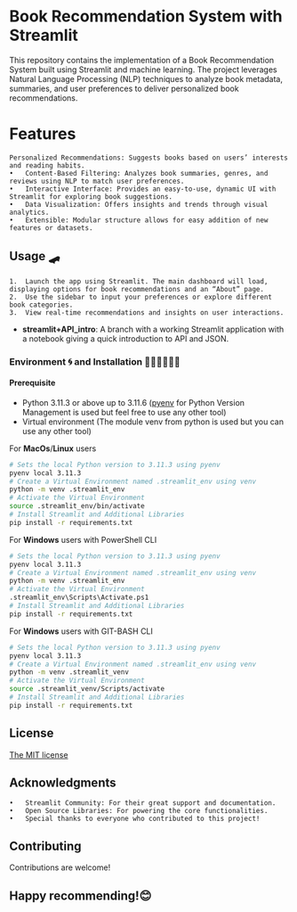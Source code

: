 # Book Recommendation System with Streamlit
This repository contains the implementation of a Book Recommendation System built using Streamlit and machine learning. The project leverages Natural Language Processing (NLP) techniques to analyze book metadata, summaries, and user preferences to deliver personalized book recommendations.

# Features
	Personalized Recommendations: Suggests books based on users’ interests and reading habits.
	•	Content-Based Filtering: Analyzes book summaries, genres, and reviews using NLP to match user preferences.
	•	Interactive Interface: Provides an easy-to-use, dynamic UI with Streamlit for exploring book suggestions.
	•	Data Visualization: Offers insights and trends through visual analytics.
	•	Extensible: Modular structure allows for easy addition of new features or datasets.

## Usage 🛹
	1.	Launch the app using Streamlit. The main dashboard will load, displaying options for book recommendations and an “About” page.
	2.	Use the sidebar to input your preferences or explore different book categories.
	3.	View real-time recommendations and insights on user interactions.


- **streamlit+API_intro**: A branch with a working Streamlit application with a notebook giving a quick introduction to API and JSON.


### Environment 🌀 and Installation 👩🏽‍🔧👨🏽‍🔧
#### Prerequisite
+ Python 3.11.3 or above up to 3.11.6 ([pyenv](https://github.com/pyenv/pyenv#simple-python-version-management-pyenv) for Python Version Management is used but feel free to use any other tool)
+ Virtual environment (The module venv from python is used but you can use any other tool)


For __MacOs__/__Linux__ users
```bash
# Sets the local Python version to 3.11.3 using pyenv
pyenv local 3.11.3 
# Create a Virtual Environment named .streamlit_env using venv
python -m venv .streamlit_env
# Activate the Virtual Environment
source .streamlit_env/bin/activate
# Install Streamlit and Additional Libraries
pip install -r requirements.txt
```

For __Windows__ users with PowerShell CLI


```bash
# Sets the local Python version to 3.11.3 using pyenv
pyenv local 3.11.3 
# Create a Virtual Environment named .streamlit_env using venv
python -m venv .streamlit_env
# Activate the Virtual Environment
.streamlit_env\Scripts\Activate.ps1
# Install Streamlit and Additional Libraries
pip install -r requirements.txt
```

For __Windows__ users with GIT-BASH CLI


```bash
# Sets the local Python version to 3.11.3 using pyenv
pyenv local 3.11.3 
# Create a Virtual Environment named .streamlit_env using venv
python -m venv .streamlit_venv
# Activate the Virtual Environment
source .streamlit_venv/Scripts/activate
# Install Streamlit and Additional Libraries
pip install -r requirements.txt
```

## License
[The MIT license](LICENSE)

## Acknowledgments
	•	Streamlit Community: For their great support and documentation.
	•	Open Source Libraries: For powering the core functionalities.
	•	Special thanks to everyone who contributed to this project!


## Contributing
Contributions are welcome!

## Happy recommending!😊
